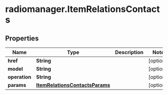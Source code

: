 # radiomanager.ItemRelationsContacts

## Properties

Name | Type | Description | Notes
------------ | ------------- | ------------- | -------------
**href** | **String** |  | [optional] 
**model** | **String** |  | [optional] 
**operation** | **String** |  | [optional] 
**params** | [**ItemRelationsContactsParams**](ItemRelationsContactsParams.md) |  | [optional] 


